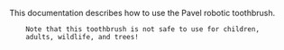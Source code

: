 This documentation describes how to use the Pavel robotic
        toothbrush.

        Note that this toothbrush is not safe to use for children,
        adults, wildlife, and trees!
